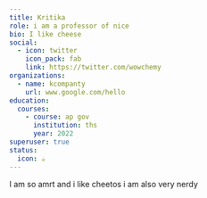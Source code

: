 ```yaml
---
title: Kritika
role: i am a professor of nice
bio: I like cheese
social:
  - icon: twitter
    icon_pack: fab
    link: https://twitter.com/wowchemy
organizations:
  - name: kcompanty
    url: www.google.com/hello
education:
  courses:
    - course: ap gov
      institution: ths
      year: 2022
superuser: true
status:
  icon: ☕️
---
```

I am so amrt and i like cheetos i am also very nerdy